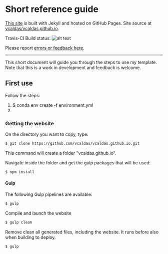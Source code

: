 
Short reference guide
=====================


[This site](http://victorcaldas.com) is built with Jekyll and hosted on GitHub Pages. Site source at
[vcaldas/vcaldas.github.io](http://github.com/vcaldas/vcaldas.github.io).

Travis-CI Build status: ![alt text](https://travis-ci.org/vcaldas/vcaldas.github.io.svg?branch=master)

Please report [errors or feedback here](https://github.com/vcaldas/vcaldas.github.io/issues).

--------------------------------------------------------------------------------

This short document will guide you through the steps to use my template. Note that this is a work in development and feedback is welcome.


## First use

Follow the steps:
1. $ conda env create -f environment.yml
2. 

### Getting the website
On the directory you want to copy, type:

``` sh
$ git clone https://github.com/vcaldas/vcaldas.github.io.git
```

This command will create a folder "vcaldas.github.io".

Navigate inside the folder and get the gulp packages that will be used:

``` sh
$ npm install
```

#### Gulp

The following Gulp pipelines are available:


``` sh
$ gulp
```

Compile and launch the website

``` sh
$ gulp clean
```
Remove clean all generated files, including the website. It runs before also when building to deploy.


``` sh
$ gulp
```
